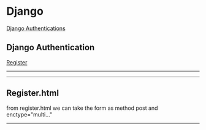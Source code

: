<h1> Django </h1>
<a href="#authentication">Django Authentications</a>

<section id="authentication" class="authentication">
    <h2>Django Authentication</h2>
    <a href="#register">Register</a>
    <hr>
    <div>
        <section id = 'register'>
            <hr>
            <h2>Register.html</h2>
            <p>from  register.html we can take the form as method post and enctype="multi..."</p>
            <hr>
            <div>
        </section>
</section>

